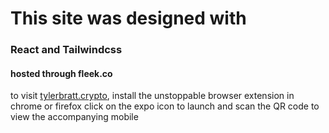 # This site was designed with

### React and Tailwindcss

#### hosted through fleek.co

to visit [tylerbratt.crypto](tylerbratt.crypto), 
install the unstoppable browser extension in chrome or firefox
click on the expo icon to launch and scan the QR code to view the accompanying mobile